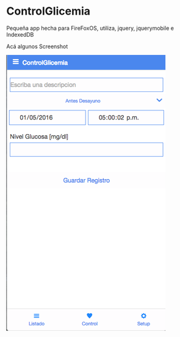 # ControlGlicemia
Pequeña app hecha para FireFoxOS, utiliza, jquery, jquerymobile e IndexedDB

Acá algunos Screenshot

![alt tag](https://github.com/chalalo1533/ControlGlicemia/blob/master/screenshot/Captura%20de%20pantalla%202016-05-01%2017.00.03.png)
